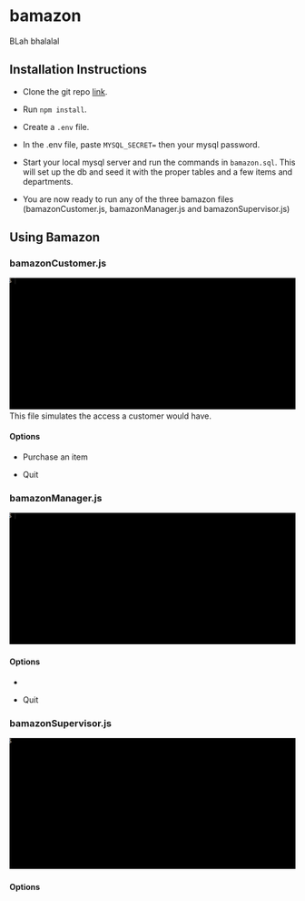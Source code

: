 # bamazon

BLah bhalalal

## Installation Instructions

* Clone the git repo [link](https://github.com/CPJanz/bamazon).

* Run `npm install`.

* Create a `.env` file.

* In the .env file, paste `MYSQL_SECRET=` then your mysql password.

* Start your local mysql server and run the commands in `bamazon.sql`. This will set up the db and seed it with the proper tables and a few items and departments.

* You are now ready to run any of the three bamazon files (bamazonCustomer.js, bamazonManager.js and bamazonSupervisor.js)

## Using Bamazon

### bamazonCustomer.js

![gif](./assets/customer.gif)
This file simulates the access a customer would have.

#### Options

* Purchase an item

* Quit

### bamazonManager.js

![gif](./assets/manager.gif)

#### Options

* 

* Quit

### bamazonSupervisor.js

![gif](./assets/supervisor.gif)

#### Options